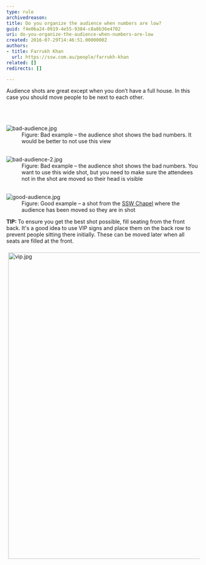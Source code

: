 ```yaml
---
type: rule
archivedreason: 
title: Do you organize the audience when numbers are low?
guid: f4e06a24-0919-4e55-9384-c8a8b36e4702
uri: do-you-organize-the-audience-when-numbers-are-low
created: 2016-07-29T14:46:51.0000000Z
authors:
- title: Farrukh Khan
  url: https://ssw.com.au/people/farrukh-khan
related: []
redirects: []

---
```



​Audience shots are great except when you don’t have a full house.​​ In this case you should move people to be next to each other.<br>
<br><excerpt class='endintro'></excerpt><br>
<dl class="badImage">​
<dt>​<img src="/PublishingImages/bad-audience.jpg" alt="bad-audience.jpg" /></dt><dd>Figure&#58; Bad example – the audience shot shows the bad numbers. It would be better to not use this view</dd></dl><dl class="badImage">​
<dt>​<img src="/PublishingImages/bad-audience-2.jpg" alt="bad-audience-2.jpg" /></dt><dd>Figure&#58; Bad example – the audience shot shows the bad numbers. You want to use this wide shot, but you need to make sure the attendees not in the shot are moved so their head is visible</dd></dl><dl class="goodImage">​
<dt><img src="/PublishingImages/good-audience.jpg" alt="good-audience.jpg" /></dt><dd>Figure&#58; Good example – a shot from the <a href="https&#58;//www.ssw.com.au/ssw/events/venues/hire-conference-room.aspx" target="_blank">SSW Chapel​</a> where the audience has been moved so they are in shot</dd></dl><strong>​​TIP&#58; </strong>To ensure you get the best shot possible, fill seating&#160;from the front back. It's​&#160;a good idea to use VIP signs and place them on the back row to prevent people sitting there initially. These can be moved later when all seats are filled at the front.<div><br></div><div><img src="/SiteAssets/organize-the-audience-when-numbers-are-low/vip.jpg" alt="vip.jpg" style="margin&#58;5px;width&#58;808px;" /><br><div><br></div></div>


